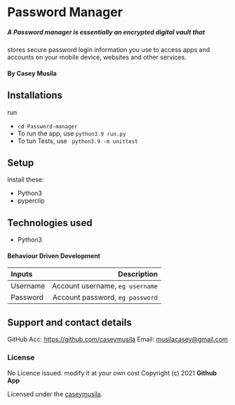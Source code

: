 # Password Manager

##### A Password manager is essentially an encrypted digital vault that

stores secure password login information you use to access apps
and accounts on your mobile device, websites and other services.

#### By **Casey Musila**

## Installations

run

- `cd Password-manager`
- To run the app, use `python3.9 run.py`
- To tun Tests, use ` python3.9 -m unittest`

## Setup

Install these:

- Python3
- pyperclip

## Technologies used

- Python3

#### Behaviour Driven Development

| Inputs   |                     Description |
| :------- | ------------------------------: |
| Username | Account username, `eg username` |
| Password | Account password, `eg password` |

## Support and contact details

 GitHub Acc: https://github.com/caseymusila
 Email: musilacasey@gmail.com

### License

No Licence issued. modify it at your own cost
Copyright (c) 2021 **Github App**

Licensed under the [caseymusila](LICENSE).